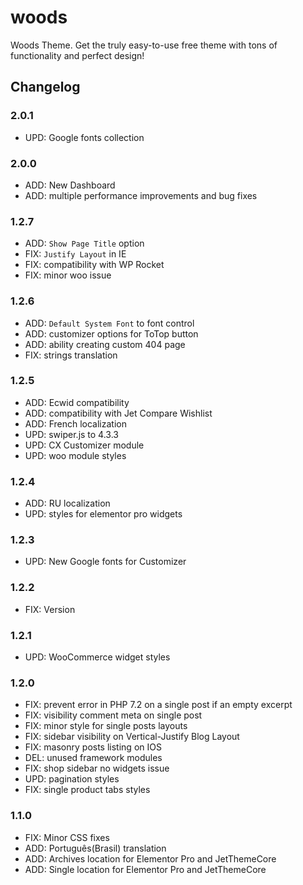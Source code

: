 # woods
Woods Theme. Get the truly easy-to-use free theme with tons of functionality and perfect design!

## Changelog

### 2.0.1
- UPD: Google fonts collection

### 2.0.0
- ADD: New Dashboard
- ADD: multiple performance improvements and bug fixes

### 1.2.7
- ADD: `Show Page Title` option
- FIX: `Justify Layout` in IE
- FIX: compatibility with WP Rocket
- FIX: minor woo issue

### 1.2.6
- ADD: `Default System Font` to font control
- ADD: customizer options for ToTop button
- ADD: ability creating custom 404 page
- FIX: strings translation

### 1.2.5
- ADD: Ecwid compatibility
- ADD: compatibility with Jet Compare Wishlist
- ADD: French localization
- UPD: swiper.js to 4.3.3
- UPD: CX Customizer module
- UPD: woo module styles

### 1.2.4
- ADD: RU localization
- UPD: styles for elementor pro widgets

### 1.2.3
- UPD: New Google fonts for Customizer

### 1.2.2
- FIX: Version

### 1.2.1
- UPD: WooCommerce widget styles

### 1.2.0
- FIX: prevent error in PHP 7.2 on a single post if an empty excerpt
- FIX: visibility comment meta on single post
- FIX: minor style for single posts layouts
- FIX: sidebar visibility on Vertical-Justify Blog Layout
- FIX: masonry posts listing on IOS
- DEL: unused framework modules
- FIX: shop sidebar no widgets issue
- UPD: pagination styles
- FIX: single product tabs styles

### 1.1.0
- FIX: Minor CSS fixes
- ADD: Português(Brasil) translation
- ADD: Archives location for Elementor Pro and JetThemeCore
- ADD: Single location for Elementor Pro and JetThemeCore


